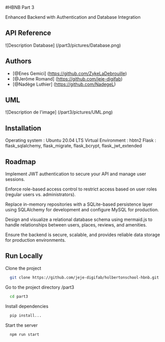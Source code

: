 
#HBNB Part 3

Enhanced Backend with Authentication and Database Integration


## API Reference

![Description Database] (/part3/pictures/Database.png)


## Authors

- [@Enes Gemici] (https://github.com/ZykeLaDebrouille)
- [@Jerôme Romand] (https://github.com/jeje-digifab)
- [@Nadège Luthier] (https://github.com/NadegeL)


## UML

![Description de l'image] (/part3/pictures/UML.png)

## Installation

Operating system : Ubuntu 20.04 LTS
Virtual Environment : hbtn2
Flask : flask_sqlalchemy, flask_migrate, flask_bcrypt, flask_jwt_extended
## Roadmap

Implement JWT authentication to secure your API and manage user sessions.

Enforce role-based access control to restrict access based on user roles (regular users vs. administrators).

Replace in-memory repositories with a SQLite-based persistence layer using SQLAlchemy for development and configure MySQL for production.

Design and visualize a relational database schema using mermaid.js to handle relationships between users, places, reviews, and amenities.

Ensure the backend is secure, scalable, and provides reliable data storage for production environments.

## Run Locally

Clone the project

```bash
  git clone https://github.com/jeje-digifab/holbertonschool-hbnb.git
```

Go to the project directory /part3

```bash
  cd part3
```

Install dependencies

```bash
  pip install...
```

Start the server

```bash
  npm run start
```
